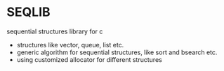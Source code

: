 # SEQLIB

sequential structures library for c
- structures like vector, queue, list etc.
- generic algorithm for sequential structures, like sort and bsearch etc.
- using customized allocator for different structures
